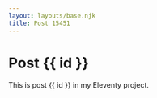 ```yaml
---
layout: layouts/base.njk
title: Post 15451
---
```


# Post {{ id }}

This is post {{ id }} in my Eleventy project.

